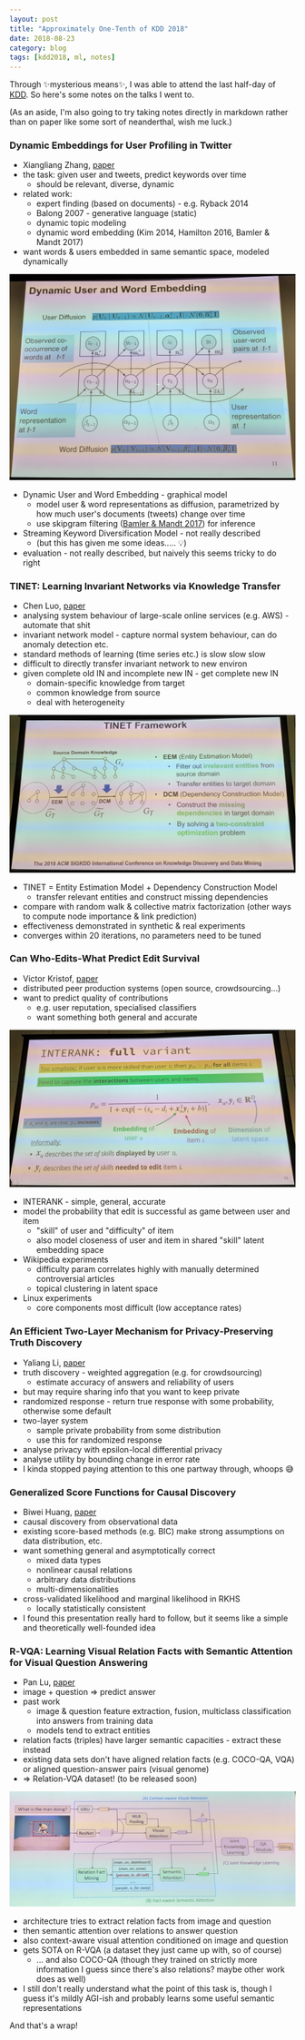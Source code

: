 ```yaml
---
layout: post
title: "Approximately One-Tenth of KDD 2018"
date: 2018-08-23
category: blog
tags: [kdd2018, ml, notes]
---
```


Through :sparkles:mysterious means:sparkles:, I was able to attend the last half-day of [KDD](http://www.kdd.org/kdd2018/).  So here's some notes on the talks I went to.

(As an aside, I'm also going to try taking notes directly in markdown rather than on paper like some sort of neanderthal, wish me luck.)

### Dynamic Embeddings for User Profiling in Twitter
* Xiangliang Zhang, [paper](http://www.kdd.org/kdd2018/accepted-papers/view/dynamic-embeddings-for-user-profiling-in-twitter)
* the task: given user and tweets, predict keywords over time
    * should be relevant, diverse, dynamic
* related work:
    * expert finding (based on documents) - e.g. Ryback 2014
    * Balong 2007 - generative language (static)
    * dynamic topic modeling
    * dynamic word embedding (Kim 2014, Hamilton 2016, Bamler & Mandt 2017)
* want words & users embedded in same semantic space, modeled dynamically

![duwe](/assets/images/2018-08-23/duwe.jpg "duwe")

* Dynamic User and Word Embedding - graphical model
    * model user & word representations as diffusion, parametrized by how much user's documents (tweets) change over time
    * use skipgram filtering ([Bamler & Mandt 2017](https://arxiv.org/abs/1702.08359)) for inference
* Streaming Keyword Diversification Model - not really described
    * (but this has given me some ideas..... :bulb:)
* evaluation - not really described, but naively this seems tricky to do right

### TINET: Learning Invariant Networks via Knowledge Transfer
* Chen Luo, [paper](http://www.kdd.org/kdd2018/accepted-papers/view/tinet-learning-invariant-networks-via-knowledge-transfer)
* analysing system behaviour of large-scale online services (e.g. AWS) - automate that shit
* invariant network model - capture normal system behaviour, can do anomaly detection etc.
* standard methods of learning (time series etc.) is slow slow slow
* difficult to directly transfer invariant network to new environ
* given complete old IN and incomplete new IN - get complete new IN
    * domain-specific knowledge from target
    * common knowledge from source
    * deal with heterogeneity

![tinet](/assets/images/2018-08-23/tinet.jpg "tinet")

* TINET = Entity Estimation Model + Dependency Construction Model
    * transfer relevant entities and construct missing dependencies
* compare with random walk & collective matrix factorization (other ways to compute node importance & link prediction)
* effectiveness demonstrated in synthetic & real experiments
* converges within 20 iterations, no parameters need to be tuned

### Can Who‑Edits‑What Predict Edit Survival
* Victor Kristof, [paper](http://www.kdd.org/kdd2018/accepted-papers/view/can-who-edits-what-predict-edit-survival)
* distributed peer production systems (open source, crowdsourcing...)
* want to predict quality of contributions
    * e.g. user reputation, specialised classifiers
    * want something both general and accurate

![interank](/assets/images/2018-08-23/interank.jpg "interank")

* INTERANK - simple, general, accurate
* model the probability that edit is successful as game between user and item
    * "skill" of user and "difficulty" of item
    * also model closeness of user and item in shared "skill" latent embedding space
* Wikipedia experiments
    * difficulty param correlates highly with manually determined controversial articles
    * topical clustering in latent space
* Linux experiments
    * core components most difficult (low acceptance rates)

### An Efficient Two‑Layer Mechanism for Privacy‑Preserving Truth Discovery
* Yaliang Li, [paper](http://www.kdd.org/kdd2018/accepted-papers/view/an-efficient-two-layer-mechanism-for-privacy-preserving-truth-discovery)
* truth discovery - weighted aggregation (e.g. for crowdsourcing)
    * estimate accuracy of answers and reliability of users
* but may require sharing info that you want to keep private
* randomized response - return true response with some probability, otherwise some default
* two-layer system
    * sample private probability from some distribution
    * use this for randomized response
* analyse privacy with epsilon-local differential privacy
* analyse utility by bounding change in error rate
* I kinda stopped paying attention to this one partway through, whoops :sweat_smile:

### Generalized Score Functions for Causal Discovery
* Biwei Huang, [paper](http://www.kdd.org/kdd2018/accepted-papers/view/generalized-score-functions-for-causal-discovery)
* causal discovery from observational data
* existing score-based methods (e.g. BIC) make strong assumptions on data distribution, etc.
* want something general and asymptotically correct
    * mixed data types
    * nonlinear causal relations
    * arbitrary data distributions
    * multi-dimensionalities
* cross-validated likelihood and marginal likelihood in RKHS
    * locally statistically consistent
* I found this presentation really hard to follow, but it seems like a simple and theoretically well-founded idea

### R‑VQA: Learning Visual Relation Facts with Semantic Attention for Visual Question Answering
* Pan Lu, [paper](http://www.kdd.org/kdd2018/accepted-papers/view/r-vqa-learning-visual-relation-facts-with-semantic-attention-for-visual-que)
* image + question => predict answer
* past work
    * image & question feature extraction, fusion, multiclass classification into answers from training data
    * models tend to extract entities
* relation facts (triples) have larger semantic capacities - extract these instead
* existing data sets don't have aligned relation facts (e.g. COCO-QA, VQA) or aligned question-answer pairs (visual genome)
* => Relation-VQA dataset! (to be released soon)

![rvqa](/assets/images/2018-08-23/rvqa.jpg "rvqa")

* architecture tries to extract relation facts from image and question
* then semantic attention over relations to answer question
* also context-aware visual attention conditioned on image and question
* gets SOTA on R-VQA (a dataset they just came up with, so of course)
    * ... and also COCO-QA (though they trained on strictly more information I guess since there's also relations?  maybe other work does as well)
* I still don't really understand what the point of this task is, though I guess it's mildly AGI-ish and probably learns some useful semantic representations

And that's a wrap!